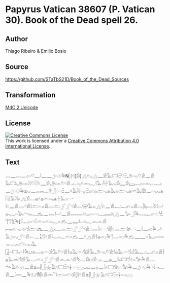 # Papyrus Vatican 38607 (P. Vatican 30). Book of the Dead spell 26.

## Author 

Thiago Ribeiro & Emilio Bosio

## Source 

https://github.com/STaTbS21D/Book_of_the_Dead_Sources

## Transformation 

[MdC 2 Unicode](https://statbs21d.github.io/mdc2unicode.html)

## License 

<a rel="license" href="http://creativecommons.org/licenses/by/4.0/"><img alt="Creative Commons License" style="border-width:0" src="https://i.creativecommons.org/l/by/4.0/88x31.png" /></a><br />This work is licensed under a <a rel="license" href="http://creativecommons.org/licenses/by/4.0/">Creative Commons Attribution 4.0 International License</a>.

## Text 

<hiero><rubrum>𓂋𓈖𓏺𓂋𓂝𓏏𓄣𓏺𓈖𓇋𓈖𓈖</rubrum>𓊨𓏏𓇳𓅆N𓆄𓊤𓏲[𓀁]𓂻𓏲𓏭𓂻𓈖𓀀𓅓𓉐𓏺𓏫𓄣𓏺𓏫𓄂𓏏𓏭𓄣𓏺𓀀𓈖𓀀<br>
𓅓𓉐𓏺𓄂𓏏𓏭𓇋𓇋𓄣𓏺𓏫𓇋𓏲𓈖𓀀𓄂𓏏𓏭𓄣𓏺𓄹𓀀𓊵𓏏𓊪𓏲𓏛𓆑𓇋𓅓𓁐𓏶𓅓𓏭𓀁𓈖𓀀𓈙𓂝𓏏𓏒𓂋𓂝𓈖𓊨𓏏𓇳𓅆𓁷𓏭𓏺𓈖𓐞𓏺𓊪𓆑𓋁𓃀𓏏𓏏𓏺𓏫𓈖𓎼𓄿𓇋𓇋𓏏𓈇𓏺𓏫𓐍𓏲𓐍𓂧𓊛𓅓𓐍𓂧𓊛𓎡𓅓𓏃𓈖𓏏𓏭𓊛𓉔𓄿𓇋𓇋𓏭𓂻𓀀𓂋𓐍𓏲𓐍𓂧𓊛𓏶𓅓𓏭𓎡<br>
𓇋𓏲𓈖𓀀𓂋𓏺𓄹𓀀𓌃𓂧𓏏𓏭𓀁𓂋𓂧𓂾𓂾𓄹𓀀𓂋𓈝𓅓𓏭𓂻𓇋𓏲𓈖𓀀𓂝𓂝𓏺𓏲𓏭𓀀𓂋𓋴𓐍𓂋𓀓𓂡𓐍𓆑𓏏𓅂𓏱𓆑𓃹𓈖𓉿𓂡𓈖𓀀𓉿𓉿𓏲𓏭𓊪𓏏𓇯𓊃𓈙𓏴𓂻𓈖𓅬𓃀𓅆𓂋𓊪𓂝𓏏𓆇𓀽𓊹𓊹𓊹[𓅆]𓏫𓂝𓏏𓄹𓏫𓂧𓂧𓆑𓏭𓃹𓈖𓉿𓂡𓆑𓁹𓁹𓀀<br>
𓈙𓊪𓏲𓏏𓏭𓁻𓀜𓂧𓃹𓈖𓂻𓆑𓂋𓂧𓂾𓂾𓄹𓀀𓈎𓂋𓇋𓏲𓏛𓀜𓋴𓏲𓂋𓂧𓌗𓏛𓈖𓇋𓈖𓊪𓏲𓅆𓌴𓄿𓊨𓏏𓏭𓂾𓄹𓀀𓍿𓊃𓍞𓀜𓏲𓀀𓇋𓂋𓆑𓂧𓃹𓈖𓏲𓂻𓀀𓌂𓐍𓏏𓆇𓅆𓊹𓂋𓏏𓆇𓅆𓃹𓈖𓈖𓏏𓅓𓊪𓏏𓇯𓁹𓂋𓏭𓏲𓎘𓏲𓏏𓏥𓅓<br>
𓉗𓏏𓉐𓊪𓏏𓎛𓅆𓂓𓏺𓊖𓂋𓐍𓏛𓀀𓅓𓄣𓏺𓄹𓀀𓌂𓐍𓅓𓏛𓀜𓀀𓅓𓄂𓏏𓏭𓄣𓏺𓀀𓌂𓐍𓅓𓏛𓀜𓁐𓅓𓂝𓂝𓏺𓏲𓏭𓀀𓌂𓐍𓅓𓏛𓀜𓀀𓅓𓂋𓂧𓂾𓂾𓄹𓀀𓁹𓁹𓄹𓀀𓌸𓂋𓀁𓂓𓏺𓀀𓂜𓈖𓐍𓈖𓇋𓂊𓉐𓀜𓏲𓏏𓅡𓏺𓅆𓀀𓂋<br>
𓆞𓄿𓏲𓏏𓐎𓈖𓀀𓁷𓏭𓏺𓋴𓃀𓇼𓄿𓏲𓉐𓏫𓏌𓏺𓋀𓏏𓏏𓈉𓂜𓈖𓐍𓈖𓇋𓂊𓉐𓀜𓏲𓏏𓅡𓏺𓅆𓈖𓊨𓏏𓇳𓅆𓊹𓇋𓏏𓆑𓀀𓈖𓇋𓏠𓈖𓅆𓃫𓄟𓋴𓏯𓀀𓏛𓆓𓂧𓏏𓏲𓄹𓀀𓆄𓊤𓏲𓀁𓁷𓏺𓋴𓃀𓇼𓄿𓏲𓉐𓏫𓏌𓏺𓋀𓏏𓏏𓈉<br></hiero>